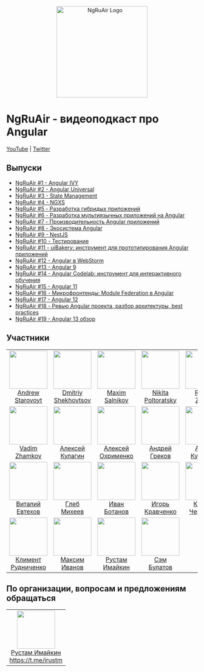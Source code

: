 <p align="center">
    <a href="https://www.youtube.com/channel/UCUIac80KeiumU29aOm-K3VQ" target="blank"><img src="https://raw.githubusercontent.com/ngRuAir/ngruair/master/assets/logo.png" width="240" alt="NgRuAir Logo" /></a>
</p>

# NgRuAir - видеоподкаст про Angular

[YouTube](https://www.youtube.com/c/ngRuAir) |
[Twitter](https://twitter.com/ngRuAir)

## Выпуски

- [NgRuAir #1 - Angular IVY](https://www.youtube.com/watch?v=O5zM5sWptTw)
- [NgRuAir #2 - Angular Universal](https://www.youtube.com/watch?v=6aYQxRgw8Sk)
- [NgRuAir #3 - State Management](https://www.youtube.com/watch?v=ffVXy7s5ciA)
- [NgRuAir #4 - NGXS](https://www.youtube.com/watch?v=0OT8O4gj6ak)
- [NgRuAir #5 - Разработка гибридых приложений](https://www.youtube.com/watch?v=eMaoMAM4t-g)
- [NgRuAir #6 - Разработка мультиязычных приложений на Angular](https://www.youtube.com/watch?v=9s9I1_bsZkc)
- [NgRuAir #7 - Производительность Angular приложений](https://www.youtube.com/watch?v=KNzDpZlGo7g)
- [NgRuAir #8 - Экосистема Angular](https://www.youtube.com/watch?v=udPlg44PzYw)
- [NgRuAir #9 - NestJS](https://www.youtube.com/watch?v=tSWluc3dL3w)
- [NgRuAir #10 - Тестирование](https://www.youtube.com/watch?v=SRPp6zRBvi8)
- [NgRuAir #11 - uiBakery: инструмент для прототипирования Angular приложений](https://www.youtube.com/watch?v=0zJck44Bc0E)
- [NgRuAir #12 - Angular в WebStorm](https://www.youtube.com/watch?v=jLvtwNmbPKU)
- [NgRuAir #13 - Angular 9](https://www.youtube.com/watch?v=_XY1xyEyr6I)
- [NgRuAir #14 - Angular Codelab: инструмент для интерактивного обучения](https://www.youtube.com/watch?v=h9lGLpvKeFI)
- [NgRuAir #15 - Angular 11](https://www.youtube.com/watch?v=J98fHG0Z4wQ)
- [NgRuAir #16 - Микрофронтенды: Module Federation в Angular](https://www.youtube.com/watch?v=sC3m6fRou6k)
- [NgRuAir #17 - Angular 12](https://www.youtube.com/watch?v=F3FO4I3anQQ)
- [NgRuAir #18 - Ревью Angular проекта, разбор архитектуры, best practices](https://www.youtube.com/watch?v=b2G28fUcLws)
- [NgRuAir #19 - Angular 13 обзор](https://www.youtube.com/watch?v=dcWD7sx9aLU)

## Участники

<table>
    <tbody>
    <tr>
        <td align="center" valign="top">
            <img width="100" height="100" src="https://github.com/anstarovoyt.png?s=150">
            <br>
            <a href="https://github.com/anstarovoyt">Andrew Starovoyt</a>
        </td>
        <td align="center" valign="top">
            <img width="100" height="100" src="https://github.com/valorkin.png?s=150">
            <br>
            <a href="https://github.com/valorkin">Dmitriy Shekhovtsov</a>
        </td>
        <td align="center" valign="top">
            <img width="100" height="100" src="https://github.com/webmaxru.png?s=150">
            <br>
            <a href="https://github.com/webmaxru">Maxim Salnikov</a>
        </td>
        <td align="center" valign="top">
            <img width="100" height="100" src="https://github.com/Tibing.png?s=150">
            <br>
            <a href="https://github.com/Tibing">Nikita Poltoratsky</a>
        </td>
        <td align="center" valign="top">
            <img width="100" height="100" src="https://github.com/ruslan-zhuba.png?s=150">
            <br>
            <a href="https://github.com/ruslan-zhuba">Ruslan Zhuba</a>
        </td>
    </tr>
    <tr>
        <td align="center" valign="top">
            <img width="100" height="100" src="https://github.com/vadjs.png?s=150">
            <br>
            <a href="https://github.com/vadjs">Vadim Zhamkov</a>
        </td>
        <td align="center" valign="top">
            <img width="100" height="100" src="https://github.com/alQlagin.png?s=150">
            <br>
            <a href="https://github.com/alQlagin">Алексей Кулагин</a>
        </td>
        <td align="center" valign="top">
            <img width="100" height="100" src="https://github.com/obenjiro.png?s=150">
            <br>
            <a href="https://github.com/obenjiro">Алексей Охрименко</a>
        </td>
        <td align="center" valign="top">
            <img width="100" height="100" src="https://github.com/thekiba.png?s=150">
            <br>
            <a href="https://github.com/thekiba">Андрей Греков</a>
        </td>
        <td align="center" valign="top">
            <img width="100" height="100" src="https://github.com/ArtKuz.png?s=150">
            <br>
            <a href="https://github.com/ArtKuz">Артём Кузвесов</a>
        </td>
    </tr>
    <tr>
        <td align="center" valign="top">
            <img width="100" height="100" src="https://github.com/GonzoLigga.png?s=150">
            <br>
            <a href="https://github.com/GonzoLigga">Виталий Евтехов</a>
        </td>
        <td align="center" valign="top">
            <img width="100" height="100" src="https://github.com/glebmachine.png?s=150">
            <br>
            <a href="https://github.com/glebmachine">Глеб Михеев</a>
        </td>
        <td align="center" valign="top">
            <img width="100" height="100" src="https://github.com/StressoID.png?s=150">
            <br>
            <a href="https://github.com/StressoID">Иван Ботанов</a>
        </td>
        <td align="center" valign="top">
            <img width="100" height="100" src="https://github.com/Gorniv.png?s=150">
            <br>
            <a href="https://github.com/Gorniv">Игорь Кравченко</a>
        </td>
        <td align="center" valign="top">
            <img width="100" height="100" src="https://github.com/kirjs.png?s=150">
            <br>
            <a href="https://github.com/kirjs">Кирилл Черкашин</a>
        </td>
    </tr>
    <tr>
        <td align="center" valign="top">
            <img width="100" height="100" src="https://github.com/klimentru1986.png?s=150">
            <br>
            <a href="https://github.com/klimentru1986">Климент Рудниченко</a>
        </td>
        <td align="center" valign="top">
            <img width="100" height="100" src="https://github.com/splincode.png?s=150">
            <br>
            <a href="https://github.com/splincode">Максим Иванов</a>
        </td>
        <td align="center" valign="top">
            <img width="100" height="100" src="https://github.com/irustm.png?s=150">
            <br>
            <a href="https://github.com/irustm">Рустам Имайкин</a>
        </td>
        <td align="center" valign="top">
            <img width="100" height="100" src="https://github.com/mephistorine.png?s=150">
            <br>
            <a href="https://github.com/mephistorine">Сэм Булатов</a>
        </td>
    </tr>
    </tbody>
</table>

## По организации, вопросам и предложениям обращаться

<table>
    <tbody>
    <tr>
        <td align="center" valign="top">
            <img width="100" height="100" src="https://github.com/irustm.png?s=150">
            <br>
            <a href="https://github.com/irustm">Рустам Имайкин</a> <br>
            <a href="https://t.me/irustm">https://t.me/irustm</a>
        </td>
    </tr>
    </tbody>
</table>
